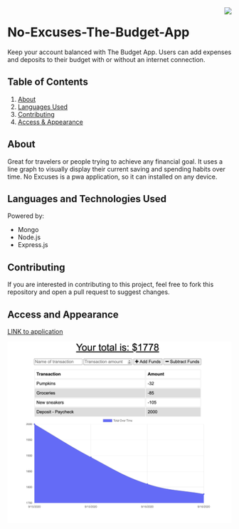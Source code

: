 <img src="https://img.shields.io/badge/License-Unlicensed-blue.svg" align="right"/>

# No-Excuses-The-Budget-App
Keep your account balanced with The Budget App.  Users can add expenses and deposits to their budget with or without an internet connection.

## Table of Contents
1. [About](#about)
2. [Languages Used](#languages)
3. [Contributing](#contribute)
4. [Access & Appearance](#access) 

## About <a name="about"></a>

Great for travelers or people trying to achieve any financial goal. It uses a line graph to visually display their current saving and spending habits over time. No Excuses is a pwa application, so it can installed on any device.  

## Languages and Technologies Used <a name="languages"></a>

Powered by:
- Mongo
- Node.js
- Express.js

## Contributing <a name="contribute"></a>

If you are interested in contributing to this project, feel free to fork this repository and open a pull request to suggest changes.

## Access and Appearance <a name="access"></a>

<a href="https://no-excuses-the-budget-app.herokuapp.com/" target="_blank">LINK to application</a>

![image](webpage.png)
